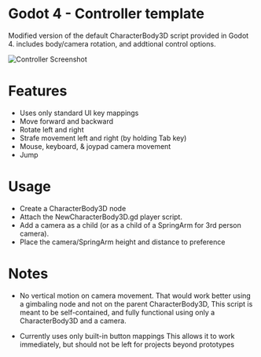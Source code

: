 # Godot 4 - Controller template
Modified version of the default CharacterBody3D script provided in Godot 4. includes body/camera rotation, and addtional control options.


![Controller Screenshot](https://github.com/pemguin005/Godot4-ControllerTemplate/blob/main/Example.GIF)

# Features

- Uses only standard UI key mappings
- Move forward and backward
- Rotate left and right
- Strafe movement left and right (by holding Tab key)
- Mouse, keyboard, & joypad camera movement
- Jump

# Usage

- Create a CharacterBody3D node
- Attach the NewCharacterBody3D.gd player script.
- Add a camera as a child (or as a child of a SpringArm for 3rd person camera).
- Place the camera/SpringArm height and distance to preference

# Notes

- No vertical motion on camera movement.
That would work better using a gimbaling node and not on the parent CharacterBody3D, This script is meant to be self-contained, and fully functional using only a CharacterBody3D and a camera.

- Currently uses only built-in button mappings
This allows it to work immediately, but should not be left for projects beyond prototypes
